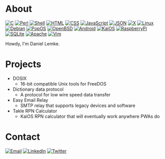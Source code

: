 # About

[![C](https://img.shields.io/badge/-C-black?style=flat-square&logo=c&logoColor=blue&labelColor=white)](https://www.amazon.com/Programming-Language-2nd-Brian-Kernighan/dp/0131103628)
[![Perl](https://img.shields.io/badge/-Perl-black?style=flat-square&logo=perl&logoColor=blue&labelColor=white)](https://perl.org)
[![Shell](https://img.shields.io/badge/-Sh-black?style=flat-square&logo=gnome-terminal&logoColor=black&labelColor=white)](https://pubs.opengroup.org/onlinepubs/9699919799.2008edition/utilities/V3_chap02.html)
[![HTML](https://img.shields.io/badge/-HTML-black?style=flat-square&logo=html5&labelColor=white)](https://developer.mozilla.org/en-US/docs/Web/HTML)
[![CSS](https://img.shields.io/badge/-CSS-black?style=flat-square&logo=css3&logoColor=blue&labelColor=white)](https://developer.mozilla.org/en-US/docs/Web/CSS)
[![JavaScript](https://img.shields.io/badge/-JavaScript-black?style=flat-square&logo=javascript&labelColor=white)](https://developer.mozilla.org/en-US/docs/Web/JavaScript)
[![JSON](https://img.shields.io/badge/-JSON-black?style=flat-square&logo=json&logoColor=gray&labelColor=white)](https://json.org)
[![X](https://img.shields.io/badge/-X.org-black?style=flat-square&logo=x.org&logoColor=black&labelColor=white)](https://x.org/wiki)
[![Linux](https://img.shields.io/badge/-Linux-black?style=flat-square&logo=linux&logoColor=black&labelColor=white)](https://linuxfoundation.org)
[![Debian](https://img.shields.io/badge/-Debian-black?style=flat-square&logo=debian&logoColor=red&labelColor=white)](https://debian.org)
[![PopOS](https://img.shields.io/badge/-Pop!__OS-black?style=flat-square&logo=popos&labelColor=white)](https://pop.system76.com)
[![OpenBSD](https://img.shields.io/badge/-OpenBSD-black?style=flat-square&logo=openbsd&logoColor=black&labelColor=white)](https://openbsd.org)
[![Android](https://img.shields.io/badge/-Android-black?style=flat-square&logo=android&labelColor=white)](https://android.com)
[![KaiOS](https://img.shields.io/badge/-KaiOS-black?style=flat-square&logo=kaios&logoColor=purple&labelColor=white)](https://kaiostech.com)
[![RaspberryPi](https://img.shields.io/badge/-Raspberry_Pi-black?style=flat-square&logo=raspberrypi&logoColor=red&labelColor=white)](https://raspberrypi.org)
[![SQLite](https://img.shields.io/badge/-SQLite-black?style=flat-square&logo=sqlite&logoColor=blue&labelColor=white)](https://sqlite.org)
[![Apache](https://img.shields.io/badge/-Apache-black?style=flat-square&logo=apache&logoColor=black&labelColor=white)](https://apache.org)
[![Vim](https://img.shields.io/badge/-Vim-black?style=flat-square&logo=vim&logoColor=green&labelColor=white)](https://vim.org)

Howdy, I'm Daniel Lemke.

# Projects

- DOSIX
  - 16-bit compatible Unix tools for FreeDOS
- Dictionary data protocol
  - A protocol for low wire speed data transfer
- Easy Email Relay
  - SMTP relay that supports legacy devices and software
- Takle RPN Calculator
  - KaiOS RPN calculator that will eventually work anywhere PWAs do

# Contact

[![Email](https://img.shields.io/badge/-dlemke@taklesoftware.com-black?style=for-the-badge&logo=gmail&labelColor=white)](mailto:dlemke@taklesoftware.com)
[![LinkedIn](https://img.shields.io/badge/-Daniel_Lemke-black?style=for-the-badge&logo=linkedin&logoColor=blue&labelColor=white)](https://linkedin.com/)
[![Twitter](https://img.shields.io/badge/-@daniellemke-black?style=for-the-badge&logo=twitter&labelColor=white)](https://twitter.com/)
